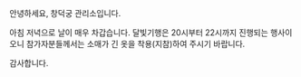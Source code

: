 안녕하세요, 창덕궁 관리소입니다.

아침 저녁으로 날이 매우 차갑습니다. 달빛기행은 20시부터 22시까지 진행되는 행사이오니 참가자분들께서는 소매가 긴 옷을 착용(지참)하여 주시기 바랍니다.

감사합니다.